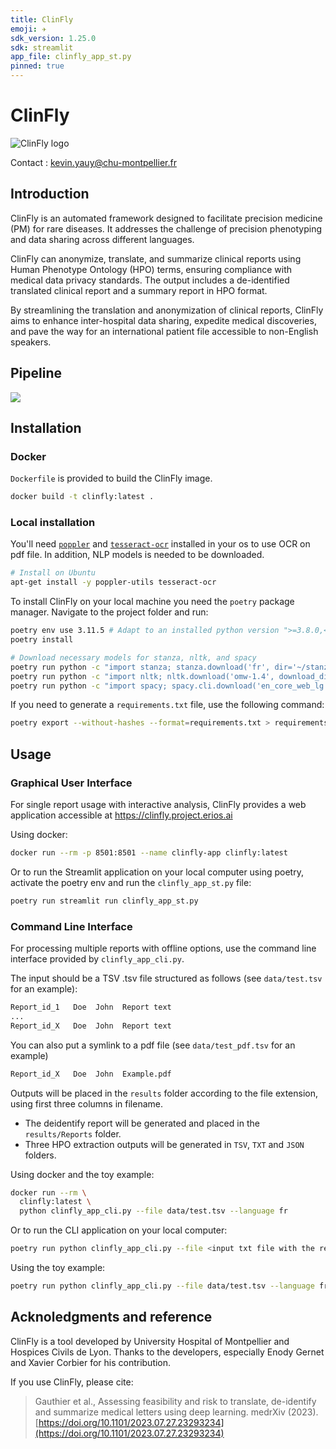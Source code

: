 ```yaml
---
title: ClinFly
emoji: ✈️
sdk_version: 1.25.0 
sdk: streamlit
app_file: clinfly_app_st.py
pinned: true
---
```


# ClinFly

![ClinFly logo](img/clinfly_logo.png)

Contact : [kevin.yauy@chu-montpellier.fr](mailto:kevin.yauy@chu-montpellier.fr)

## Introduction

ClinFly is an automated framework designed to facilitate precision medicine (PM) for rare diseases. It addresses the challenge of precision phenotyping and data sharing across different languages.

ClinFly can anonymize, translate, and summarize clinical reports using Human Phenotype Ontology (HPO) terms, ensuring compliance with medical data privacy standards. The output includes a de-identified translated clinical report and a summary report in HPO format.

By streamlining the translation and anonymization of clinical reports, ClinFly aims to enhance inter-hospital data sharing, expedite medical discoveries, and pave the way for an international patient file accessible to non-English speakers.

## Pipeline

![](img/pipeline.png)

## Installation

### Docker

`Dockerfile` is provided to build the ClinFly image.

```bash
docker build -t clinfly:latest .
```

### Local installation

You'll need [`poppler`](https://pdf2image.readthedocs.io/en/latest/installation.html) and [`tesseract-ocr`](https://tesseract-ocr.github.io/tessdoc/Installation.html) installed in your os to use OCR on pdf file.
In addition, NLP models is needed to be downloaded.

```bash
# Install on Ubuntu
apt-get install -y poppler-utils tesseract-ocr

```

To install ClinFly on your local machine you need the `poetry` package manager. Navigate to the project folder and run:

```bash
poetry env use 3.11.5 # Adapt to an installed python version ">=3.8.0,<3.12, !=3.9.7"
poetry install

# Download necessary models for stanza, nltk, and spacy
poetry run python -c "import stanza; stanza.download('fr', dir='~/stanza_resources'); stanza.download('de', dir='~/stanza_resources'); stanza.download('es', dir='~/stanza_resources'); stanza.download('en', dir='~/stanza_resources')"
poetry run python -c "import nltk; nltk.download('omw-1.4', download_dir='~/nltk_data'); nltk.download('wordnet', download_dir='~/nltk_data')"
poetry run python -c "import spacy; spacy.cli.download('en_core_web_lg')"
```

If you need to generate a `requirements.txt` file, use the following command:

```bash
poetry export --without-hashes --format=requirements.txt > requirements.txt
```

## Usage

### Graphical User Interface

For single report usage with interactive analysis, ClinFly provides a web application accessible at <https://clinfly.project.erios.ai>

Using docker:

```bash
docker run --rm -p 8501:8501 --name clinfly-app clinfly:latest
```

Or to run the Streamlit application on your local computer using poetry, activate the poetry env and run the `clinfly_app_st.py` file:

```bash
poetry run streamlit run clinfly_app_st.py
```

### Command Line Interface

For processing multiple reports with offline options, use the command line interface provided by `clinfly_app_cli.py`.

The input should be a TSV .tsv file structured as follows (see `data/test.tsv` for an example):

```markdown
Report_id_1   Doe  John  Report text 
...
Report_id_X   Doe  John  Report text
```

You can also put a symlink to a pdf file (see `data/test_pdf.tsv` for an example)

```markdown
Report_id_X   Doe  John  Example.pdf
```

Outputs will be placed in the `results` folder according to the file extension, using first three columns in filename.

- The deidentify report will be generated and placed in the `results/Reports` folder.
- Three HPO extraction outputs will be generated in `TSV`, `TXT` and `JSON` folders.

Using docker and the toy example:

```bash
docker run --rm \
  clinfly:latest \
  python clinfly_app_cli.py --file data/test.tsv --language fr
```

Or to run the CLI application on your local computer:

```bash
poetry run python clinfly_app_cli.py --file <input txt file with the reports> --language <language of the file> --model_dir <The output directory of the model (OPTIONAL)> --result_dir <The output directory of the generated result (OPTIONAL)>
```

Using the toy example:

```bash
poetry run python clinfly_app_cli.py --file data/test.tsv --language fr 
```

## Acknoledgments and reference

ClinFly is a tool developed by University Hospital of Montpellier and Hospices Civils de Lyon. Thanks to the developers, especially Enody Gernet and Xavier Corbier for his contribution.

If you use ClinFly, please cite:
> Gauthier et al., Assessing feasibility and risk to translate, de-identify and summarize medical letters using deep learning. medrXiv (2023). [https://doi.org/10.1101/2023.07.27.23293234](https://doi.org/10.1101/2023.07.27.23293234)

